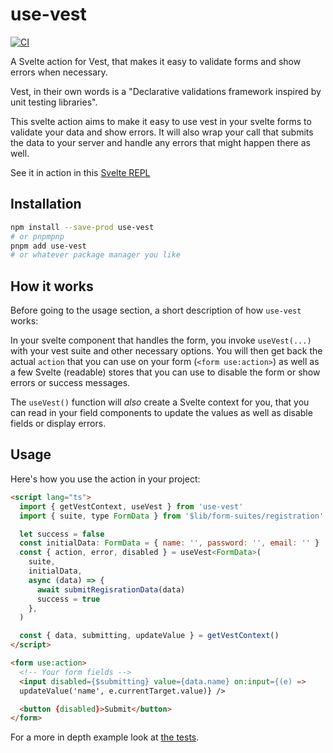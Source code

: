 # use-vest

[![CI](https://github.com/enyo/use-vest/actions/workflows/ci.yml/badge.svg)](https://github.com/enyo/use-vest/actions/workflows/ci.yml)

A Svelte action for Vest, that makes it easy to validate forms and show errors
when necessary.

Vest, in their own words is a "Declarative validations framework inspired by
unit testing libraries".

This svelte action aims to make it easy to use vest in your svelte forms to
validate your data and show errors. It will also wrap your call that submits the
data to your server and handle any errors that might happen there as well.

See it in action in this [Svelte REPL](https://svelte.dev/repl/7094c5603d02477c8333ad42fc73c3d1?version=3.42.6)

## Installation

```bash
npm install --save-prod use-vest
# or pnpmpnp
pnpm add use-vest
# or whatever package manager you like
```

## How it works

Before going to the usage section, a short description of how `use-vest` works:

In your svelte component that handles the form, you invoke `useVest(...)` with
your vest suite and other necessary options. You will then get back the actual
`action` that you can use on your form (`<form use:action>`) as well as a few
Svelte (readable) stores that you can use to disable the form or show errors or
success messages.

The `useVest()` function will _also_ create a Svelte context for you, that you
can read in your field components to update the values as well as disable fields
or display errors.

## Usage

Here's how you use the action in your project:

```html
<script lang="ts">
  import { getVestContext, useVest } from 'use-vest'
  import { suite, type FormData } from '$lib/form-suites/registration'

  let success = false
  const initialData: FormData = { name: '', password: '', email: '' }
  const { action, error, disabled } = useVest<FormData>(
    suite,
    initialData,
    async (data) => {
      await submitRegisrationData(data)
      success = true
    },
  )

  const { data, submitting, updateValue } = getVestContext()
</script>

<form use:action>
  <!-- Your form fields -->
  <input disabled={$submitting} value={data.name} on:input={(e) =>
  updateValue('name', e.currentTarget.value)} />

  <button {disabled}>Submit</button>
</form>
```

For a more in depth example look at [the tests](./test/components/).
